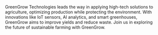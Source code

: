 GreenGrow Technologies leads the way in applying high-tech solutions to agriculture, optimizing production while protecting the environment. With innovations like IoT sensors, AI analytics, and smart greenhouses, GreenGrow aims to improve yields and reduce waste. Join us in exploring the future of sustainable farming with GreenGrow.

